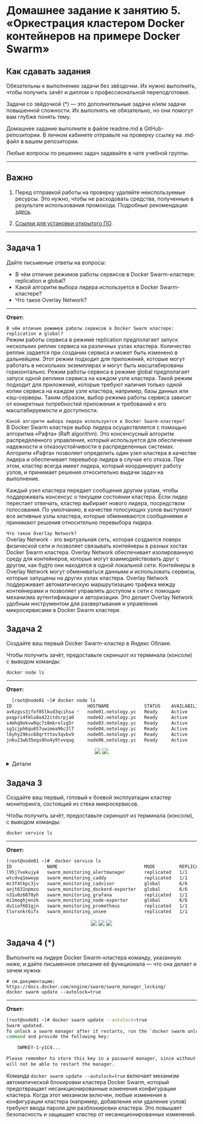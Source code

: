 # Домашнее задание к занятию 5. «Оркестрация кластером Docker контейнеров на примере Docker Swarm»

## Как сдавать задания

Обязательны к выполнению задачи без звёздочки. Их нужно выполнить, чтобы получить зачёт и диплом о профессиональной переподготовке.

Задачи со звёдочкой (*) — это дополнительные задачи и/или задачи повышенной сложности. Их выполнять не обязательно, но они помогут вам глубже понять тему.

Домашнее задание выполните в файле readme.md в GitHub-репозитории. В личном кабинете отправьте на проверку ссылку на .md-файл в вашем репозитории.

Любые вопросы по решению задач задавайте в чате учебной группы.

---


## Важно

1. Перед отправкой работы на проверку удаляйте неиспользуемые ресурсы.
Это нужно, чтобы не расходовать средства, полученные в результате использования промокода.
Подробные рекомендации [здесь](https://github.com/netology-code/virt-homeworks/blob/virt-11/r/README.md).

2. [Ссылки для установки открытого ПО](https://github.com/netology-code/devops-materials/blob/master/README.md).

---

## Задача 1

Дайте письменые ответы на вопросы:

- В чём отличие режимов работы сервисов в Docker Swarm-кластере: replication и global?
- Какой алгоритм выбора лидера используется в Docker Swarm-кластере?
- Что такое Overlay Network?

---

**Ответ:**<br>

``` В чём отличие режимов работы сервисов в Docker Swarm кластере: replication и global? ```
<br>
Режим работы сервиса в режиме replication предполагает запуск нескольких реплик сервиса на различных узлах кластера. Количество реплик задается при создании сервиса и может быть изменено в дальнейшем. Этот режим подходит для приложений, которые могут работать в нескольких экземплярах и могут быть масштабированы горизонтально.
Режим работы сервиса в режиме global предполагает запуск одной реплики сервиса на каждом узле кластера. Такой режим подходит для приложений, которые требуют наличия только одной копии сервиса на каждом узле кластера, например, базы данных или кэш-серверы.
Таким образом, выбор режима работы сервиса зависит от конкретных потребностей приложения и требований к его масштабируемости и доступности.

``` Какой алгоритм выбора лидера используется в Docker Swarm-кластере? ```
<br>
В Docker Swarm кластере выбор лидера осуществляется с помощью алгоритма «Рафта» (Raft algorithm). Это консенсусный алгоритм распределенного управления, который используется для обеспечения надежности и отказоустойчивости в распределенных системах. 
Алгоритм «Рафта» позволяет определить один узел кластера в качестве лидера и обеспечивает перевыбор лидера в случае его отказа. При этом, кластер всегда имеет лидера, который координирует работу узлов, и принимает решения относительно выдачи задач на выполнение.

Каждый узел кластера передает сообщения другим узлам, чтобы поддерживать консенсус о текущем состоянии кластера. Если лидер перестает отвечать, кластер выбирает нового лидера, посредством голосования. По умолчанию, в качестве голосующих узлов выступают все активные узлы кластера, которые обмениваются сообщениями и принимают решения относительно перевыбора лидера.

``` Что такое Overlay Network? ```
<br>
Overlay Network - это виртуальная сеть, которая создается поверх физической сети и позволяет связывать контейнеры в разных хостах Docker Swarm кластера. Overlay Network обеспечивает изолированную среду для контейнеров, которые могут взаимодействовать друг с другом, как будто они находятся в одной локальной сети. Контейнеры в Overlay Network могут обмениваться данными и использовать сервисы, которые запущены на других узлах кластера. Overlay Network поддерживает автоматическую маршрутизацию трафика между контейнерами и позволяет управлять доступом к сети с помощью механизма аутентификации и авторизации. Это делает Overlay Network удобным инструментом для развертывания и управления микросервисами в Docker Swarm кластере.

## Задача 2

Создайте ваш первый Docker Swarm-кластер в Яндекс Облаке.

Чтобы получить зачёт, предоставьте скриншот из терминала (консоли) с выводом команды:
```
docker node ls
```

---

**Ответ:**<br>

```bash
  [root@node01 ~]# docker node ls
ID                            HOSTNAME             STATUS    AVAILABILITY   MANAGER STATUS   ENGINE VERSION
av6zgss3jfof05lkud3qcihsa *   node01.netology.yc   Ready     Active         Leader           24.0.1
pxqpri4fmlo8o422itdsrpja0     node02.netology.yc   Ready     Active         Reachable        24.0.1
s4mhq9okvw9qc7z8mkrolsg5r     node03.netology.yc   Ready     Active         Reachable        24.0.1
sg1cjph6qu657uwimea96c3l7     node04.netology.yc   Ready     Active                          24.0.1
l6yhy296sc68qrtttov3qvbv9     node05.netology.yc   Ready     Active                          24.0.1
jn6u23wb35egs9ho4y9tvvqug     node06.netology.yc   Ready     Active                          24.0.1
```

<p align="center">
  <img src="./screenshot/02_01_terrform.png">
  <img src="./screenshot/02_02_node_ls.png">
</p>

<details> <summary>Детали</summary>

Правим файл `centos-7-base.json` и вписываем токены там где это требуется
Далее запускаем packer для сборки образа командой:

> packer build centos-7-base.json
>
>==> yandex: Creating image: centos-7-base
>==> yandex: Waiting for image to complete...
>==> yandex: Success image create...
>==> yandex: Destroying boot disk...
>    yandex: Disk has been deleted!
>Build 'yandex' finished after 2 minutes 8 seconds.

Проверям наличие образа в Я.Облаке и идем дальше 
Копируем в нашу директорию из задания папку `/src/*` со всем содержимым
Переходим в папку `/src/terraform` и используем команду:
```bash
/prom/05_05_docker_swarm/src/terraform#  terraform init

Initializing the backend...

Initializing provider plugins...
- Reusing previous version of yandex-cloud/yandex from the dependency lock file
- Reusing previous version of hashicorp/null from the dependency lock file
- Reusing previous version of hashicorp/local from the dependency lock file
- Using previously-installed hashicorp/null v3.2.1
- Using previously-installed hashicorp/local v2.4.0
- Using previously-installed yandex-cloud/yandex v0.91.0

Terraform has been successfully initialized!
```
Не забываем об:
>terraform providers lock -net-mirror=https://terraform-mirror.yandexcloud.net -platform=linux_amd64 -platform=darwin_arm64 yandex-cloud/yandex

В моем случае пока я не сделал мелкие изменения в конфигах провижининг не отработывал при запуске terraform apply. 
Не работал `ansible` поэтому пришлось делать некоторые изменения в файлах:

 - inventory.tf
 - node0[1-6]

Файл `inventory.tf` пришлось привести к такому виду дописав для каждого узла `ansible_port=22`
```yaml
 node01.netology.yc ansible_host=${yandex_compute_instance.node01.network_interface.0.nat_ip_address} ansible_port=22
```
В файлах конфигурации `node01-06` изменил путь до `ssh`
```yaml
...

  metadata = {
    ssh-keys = "centos:${file("~/.ssh/id_ed25519.pub")}"
  }
}
```
После чего можно использовать:
>terraform plan
>terramorf apply

```bash
Apply complete! Resources: 13 added, 0 changed, 0 destroyed.

Outputs:

external_ip_address_node01 = "158.160.43.244"
external_ip_address_node02 = "158.160.107.201"
external_ip_address_node03 = "51.250.68.104"
external_ip_address_node04 = "158.160.99.62"
external_ip_address_node05 = "62.84.124.211"
external_ip_address_node06 = "51.250.69.189"
internal_ip_address_node01 = "192.168.101.11"
internal_ip_address_node02 = "192.168.101.12"
internal_ip_address_node03 = "192.168.101.13"
internal_ip_address_node04 = "192.168.101.14"
internal_ip_address_node05 = "192.168.101.15"
internal_ip_address_node06 = "192.168.101.16"
```


</details>

## Задача 3

Создайте ваш первый, готовый к боевой эксплуатации кластер мониторинга, состоящий из стека микросервисов.

Чтобы получить зачёт, предоставьте скриншот из терминала (консоли), с выводом команды:
```
docker service ls
```

---

**Ответ:**<br>

```bash
[root@node01 ~]#  docker service ls
ID             NAME                                MODE         REPLICAS   IMAGE                                          PORTS
l95j7vekujy4   swarm_monitoring_alertmanager       replicated   1/1        stefanprodan/swarmprom-alertmanager:v0.14.0    
wtcdvq1eweyp   swarm_monitoring_caddy              replicated   1/1        stefanprodan/caddy:latest                      *:3000->3000/tcp, *:9090->9090/tcp, *:9093-9094->9093-9094/tcp
mc3f4tkpc3jv   swarm_monitoring_cadvisor           global       6/6        google/cadvisor:latest                         
aojt631npmzo   swarm_monitoring_dockerd-exporter   global       6/6        stefanprodan/caddy:latest                      
n31u0z6878yh   swarm_monitoring_grafana            replicated   1/1        stefanprodan/swarmprom-grafana:5.3.4           
mi1moghjenzk   swarm_monitoring_node-exporter      global       6/6        stefanprodan/swarmprom-node-exporter:v0.16.0   
du1iof681gjn   swarm_monitoring_prometheus         replicated   1/1        stefanprodan/swarmprom-prometheus:v2.5.0       
tlorxnkr6ifx   swarm_monitoring_unsee              replicated   1/1        cloudflare/unsee:v0.8.0   
```

<p align="center">
  <img src="./screenshot/03_01_docker_service.png">
  <img src="./screenshot/03_02_grafana.png">
  <img src="./screenshot/03_03_docker_service.png">
</p>


## Задача 4 (*)

Выполните на лидере Docker Swarm-кластера команду, указанную ниже, и дайте письменное описание её функционала — что она делает и зачем нужна:
```
# см.документацию: https://docs.docker.com/engine/swarm/swarm_manager_locking/
docker swarm update --autolock=true
```

---

**Ответ:**<br>

```bash
[root@node01 ~]# docker swarm update --autolock=true
Swarm updated.
To unlock a swarm manager after it restarts, run the `docker swarm unlock`
command and provide the following key:

    SWMKEY-1-y1C4...

Please remember to store this key in a password manager, since without it you
will not be able to restart the manager.
```

Команда `docker swarm update --autolock=true` включает механизм автоматической блокировки кластера Docker Swarm, который предотвращает несанкционированные изменения конфигурации кластера. Когда этот механизм включен, любые изменения в конфигурации кластера (например, добавление или удаление узлов) требуют ввода пароля для разблокировки кластера. Это повышает безопасность и защищает кластер от несанкционированных изменений.
